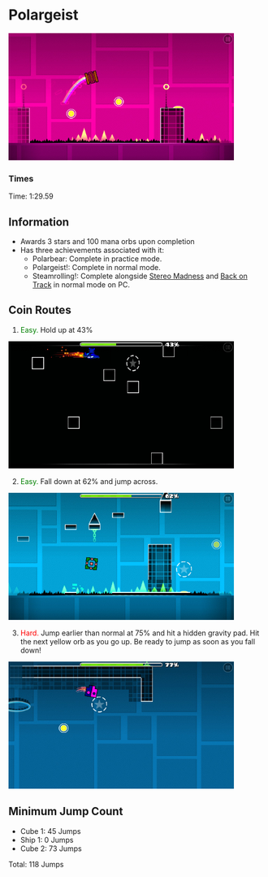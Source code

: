 # Polargeist
![Polargeist](images/polar-0.png)

### Times
Time: 1:29.59

## Information
- Awards 3 stars and 100 mana orbs upon completion
- Has three achievements associated with it:
  - Polarbear: Complete in practice mode.
  - Polargeist!: Complete in normal mode.
  - Steamrolling!: Complete alongside [Stereo Madness](stereomadness.md) and [Back on Track](backontrack.md) in normal mode on PC.

## Coin Routes
1. <span style="color:green">Easy.</span> Hold up at 43%

![First Coin](images/polar-1.png)

2. <span style="color:green">Easy.</span> Fall down at 62% and jump across.

![Second Coin](images/polar-2.png)

3. <span style="color:red">Hard.</span> Jump earlier than normal at 75% and hit a hidden gravity pad. Hit the next yellow orb as you go up. Be ready to jump as soon as you fall down!

![Third Coin](images/polar-3.png)

## Minimum Jump Count
- Cube 1: 45 Jumps
- Ship 1: 0 Jumps
- Cube 2: 73 Jumps

Total: 118 Jumps
